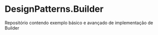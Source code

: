 # DesignPatterns.Builder
Repositório contendo exemplo básico e avançado de implementação de Builder
